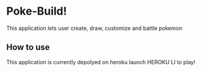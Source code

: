# Poke-Build!
This application lets user create, draw, customize and battle pokemon 
## How to use
This application is currently depolyed on heroku launch HEROKU LI to play! 